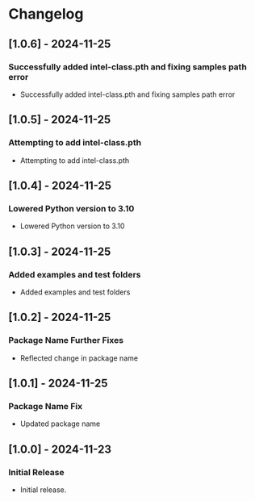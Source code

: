 # Changelog

## [1.0.6] - 2024-11-25

### Successfully added intel-class.pth and fixing samples path error

- Successfully added intel-class.pth and fixing samples path error

## [1.0.5] - 2024-11-25

### Attempting to add intel-class.pth

- Attempting to add intel-class.pth

## [1.0.4] - 2024-11-25

### Lowered Python version to 3.10

- Lowered Python version to 3.10

## [1.0.3] - 2024-11-25

### Added examples and test folders

- Added examples and test folders

## [1.0.2] - 2024-11-25

### Package Name Further Fixes

- Reflected change in package name

## [1.0.1] - 2024-11-25

### Package Name Fix

- Updated package name

## [1.0.0] - 2024-11-23

### Initial Release

- Initial release.
